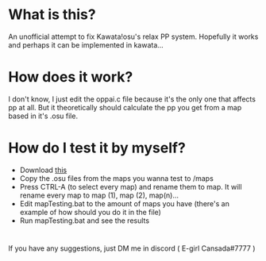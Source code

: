 # What is this?
An unofficial attempt to fix Kawata!osu's relax PP system. Hopefully it works and perhaps it can be implemented in kawata...

# How does it work?
I don't know, I just edit the oppai.c file because it's the only one that affects pp at all. But it theoretically should calculate the pp you get from a map based in it's .osu file.

# How do I test it by myself?
- Download [this](https://github.com/E-girl-Cansada/Kawata-pp-fix/releases/download/0a/pp-fix-0a.zip)
- Copy the .osu files from the maps you wanna test to /maps
- Press CTRL-A (to select every map) and rename them to map. It will rename every map to map (1), map (2), map(n)... 
- Edit mapTesting.bat to the amount of maps you have (there's an example of how should you do it in the file)
- Run mapTesting.bat and see the results

# 
If you have any suggestions, just DM me in discord ( E-girl Cansada#7777 )
